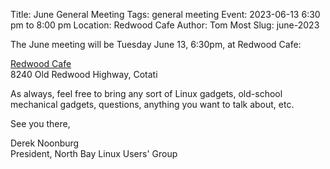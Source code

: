 Title: June General Meeting
Tags: general meeting
Event: 2023-06-13 6:30 pm to 8:00 pm
Location: Redwood Cafe
Author: Tom Most
Slug: june-2023

The June meeting will be Tuesday June 13, 6:30pm, at Redwood Cafe:

[Redwood Cafe](https://redwoodcafecotati.com/)<br>
8240 Old Redwood Highway, Cotati

As always, feel free to bring any sort of Linux gadgets,
old-school mechanical gadgets, questions, anything you want to talk
about, etc.

See you there,

Derek Noonburg<br>
President, North Bay Linux Users' Group
